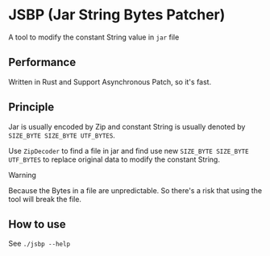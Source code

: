 # JSBP (Jar String Bytes Patcher)

A tool to modify the constant String value in `jar` file

## Performance

Written in Rust and Support Asynchronous Patch, so it's fast.

## Principle

Jar is usually encoded by Zip and constant String is usually denoted by `SIZE_BYTE SIZE_BYTE UTF_BYTES`.

Use `ZipDecoder` to find a file in jar and find use new `SIZE_BYTE SIZE_BYTE UTF_BYTES` to replace original data to modify the constant String.

> [!WARNING]  
> Because the Bytes in a file are unpredictable.
> So there's a risk that using the tool will break the file. 

## How to use

See `./jsbp --help`
